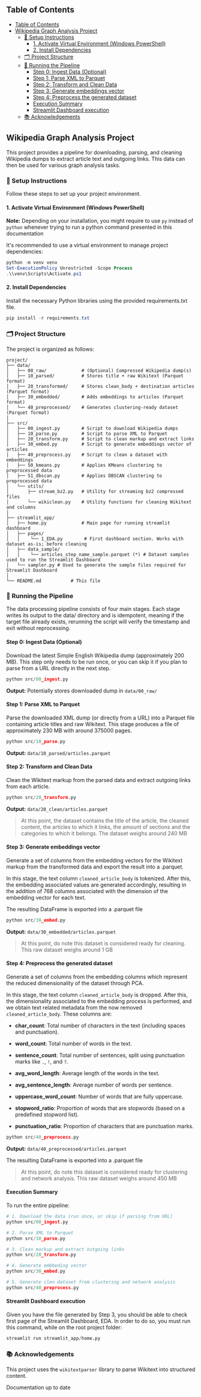 
## Table of Contents
- [Table of Contents](#table-of-contents)
- [Wikipedia Graph Analysis Project](#wikipedia-graph-analysis-project)
  - [🔧 Setup Instructions](#-setup-instructions)
    - [1. Activate Virtual Environment (Windows PowerShell)](#1-activate-virtual-environment-windows-powershell)
    - [2. Install Dependencies](#2-install-dependencies)
  - [🗂️ Project Structure](#️-project-structure)
  - [🚀 Running the Pipeline](#-running-the-pipeline)
    - [Step 0: Ingest Data (Optional)](#step-0-ingest-data-optional)
    - [Step 1: Parse XML to Parquet](#step-1-parse-xml-to-parquet)
    - [Step 2: Transform and Clean Data](#step-2-transform-and-clean-data)
    - [Step 3: Generate embeddings vector](#step-3-generate-embeddings-vector)
    - [Step 4: Preprocess the generated dataset](#step-4-preprocess-the-generated-dataset)
    - [Execution Summary](#execution-summary)
    - [Streamlit Dashboard execution](#streamlit-dashboard-execution)
  - [📚 Acknowledgements](#-acknowledgements)


## Wikipedia Graph Analysis Project

This project provides a pipeline for downloading, parsing, and cleaning Wikipedia dumps to extract article text and outgoing links. This data can then be used for various graph analysis tasks.

### 🔧 Setup Instructions

Follow these steps to set up your project environment.

#### 1. Activate Virtual Environment (Windows PowerShell)

**Note:** Depending on your installation, you might require to use `py` instead of `python` whenever trying to run a python command presented in this documentation

It's recommended to use a virtual environment to manage project dependencies:

``` powershell
python -m venv venv
Set-ExecutionPolicy Unrestricted -Scope Process
.\\venv\Scripts\Activate.ps1
 ```

#### 2. Install Dependencies

Install the necessary Python libraries using the provided requirements.txt file.

``` powershell
pip install -r requirements.txt
```

### 🗂️ Project Structure

The project is organized as follows:

```
project/
├── data/
│   ├── 00_raw/             # (Optional) Compressed Wikipedia dump(s)
│   ├── 10_parsed/          # Stores title + raw Wikitext (Parquet format)
│   ├── 20_transformed/     # Stores clean_body + destination articles (Parquet format)
│   ├── 30_embedded/        # Adds embeddings to articles (Parquet format)
│   └── 40_preprocessed/    # Generates clustering-ready dataset (Parquet format)
│
├── src/
│   ├── 00_ingest.py        # Script to download Wikipedia dumps
│   ├── 10_parse.py         # Script to parse XML to Parquet
│   ├── 20_transform.py     # Script to clean markup and extract links
│   ├── 30_embed.py         # Script to generate embeddings vector of articles
│   ├── 40_preprocess.py    # Script to clean a dataset with embeddings
│   ├── 50_kmeans.py        # Applies KMeans clustering to preprocessed data
│   ├── 51_dbscan.py        # Applies DBSCAN clustering to preprocessed data
│   └── utils/
│       ├── stream_bz2.py   # Utility for streaming bz2 compressed files
│       └── wikiclean.py    # Utility functions for cleaning Wikitext and columns
│
├── streamlit_app/
│   ├── home.py             # Main page for running streamlit dashboard
│   ├── pages/              
│   │    └── 1_EDA.py        # First dashboard section. Works with dataset as-is; before cleaning
│   ├── data_sample/
│   │    └── articles_step_name_sample.parquet (*) # Dataset samples used to run the Streamlit Dashboard
│   └── sampler.py # Used to generate the sample files required for Streamlit Dashboard
│
└── README.md           # This file
```

### 🚀 Running the Pipeline

The data processing pipeline consists of four main stages. Each stage writes its output to the data/ directory and is idempotent, meaning if the target file already exists, rerunning the script will verify the timestamp and exit without reprocessing.

#### Step 0: Ingest Data (Optional)

Download the latest Simple English Wikipedia dump (approximately 200 MB). This step only needs to be run once, or you can skip it if you plan to parse from a URL directly in the next step.

``` python
python src/00_ingest.py
```

**Output:** Potentially stores downloaded dump in `data/00_raw/` 

#### Step 1: Parse XML to Parquet

Parse the downloaded XML dump (or directly from a URL) into a Parquet file containing article titles and raw Wikitext. This stage produces a file of approximately 230 MB with around 375000 pages.

``` python
python src/10_parse.py
```

**Output:** `data/10_parsed/articles.parquet`

#### Step 2: Transform and Clean Data

Clean the Wikitext markup from the parsed data and extract outgoing links from each article.

``` python
python src/20_transform.py
```

**Output:** `data/20_clean/articles.parquet`

> At this point, the dataset contains the title of the article, the cleaned content, the articles to which it links, the amount of sections and the categories to which it belongs. The dataset weighs around 240 MB

#### Step 3: Generate embeddings vector

Generate a set of columns from the embedding vectors for the Wikitext markup from the transformed data and export the result into a .parquet. 

In this stage, the text column `cleaned_article_body` is tokenized. After this, the embedding associated values are generated accordingly, resulting in the addition of 768 columns associated with the dimension of the embedding vector for each text.

The resulting DataFrame is exported into a .parquet file


``` python
python src/30_embed.py
```

**Output:** `data/30_embedded/articles.parquet`

> At this point, do note this dataset is considered ready for cleaning. This raw dataset weighs around 1 GB

#### Step 4: Preprocess the generated dataset

Generate a set of columns from the embedding columns which represent the reduced dimensionality of the dataset through PCA. 

In this stage, the text column `cleaned_article_body` is dropped. After this, the dimensionality associated to the embedding process is performed, and we obtain text related metadata from the now removed `cleaned_article_body`. These columns are:

- **char_count**: Total number of characters in the text (including spaces and punctuation).

- **word_count**: Total number of words in the text.

- **sentence_count**: Total number of sentences, split using punctuation marks like `.`, `!`, and `?`.

- **avg_word_length**: Average length of the words in the text.

- **avg_sentence_length**: Average number of words per sentence.

- **uppercase_word_count**: Number of words that are fully uppercase.

- **stopword_ratio**: Proportion of words that are stopwords (based on a predefined stopword list).

- **punctuation_ratio**: Proportion of characters that are punctuation marks.

``` python
python src/40_preprocess.py
```

**Output:** `data/40_preprocessed/articles.parquet`

The resulting DataFrame is exported into a .parquet file

> At this point, do note this dataset is considered ready for clustering and network analysis. This raw dataset weighs around 450 MB

#### Execution Summary

To run the entire pipeline:

``` python
# 1. Download the data (run once, or skip if parsing from URL)
python src/00_ingest.py

# 2. Parse XML to Parquet
python src/10_parse.py

# 3. Clean markup and extract outgoing links
python src/20_transform.py

# 4. Generate embbeding vector
python src/30_embed.py 

# 5. Generate clen dataset from clustering and network analysis
python src/40_preprocess.py
```

#### Streamlit Dashboard execution

Given you have the file generated by Step 3, you should be able to check first page of the Streamlit Dashboard, EDA.
In order to do so, you must run this command, while on the root project folder:

``` python
streamlit run streamlit_app/home.py
```


### 📚 Acknowledgements

This project uses the `wikitextparser` library to parse Wikitext into structured content.

Documentation up to date

